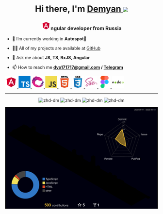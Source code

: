 <h1 align="center">
    Hi there, I'm 
    <a href="https://github.com/zhd-dm" target="_blank">
        Demyan
    </a> 
    <img src="https://github.com/blackcater/blackcater/raw/main/images/Hi.gif" height="32"/>
</h1>

<h3 align="center"><img src="https://github.com/zhd-dm/zhd-dm/blob/main/profile-pictures/angular.svg" alt="angular" width="30" height="30" />ngular developer from Russia</h3>

- 🌱 I’m currently working in **Autospot🚗**

- 👨‍💻 All of my projects are available at [GitHub](https://github.com/zhd-dm)

- 💬 Ask me about **JS, TS, RxJS, Angular**

- 📫 How to reach me **dyo171717@gmail.com / <a href="https://t.me/zhd_dm">Telegram</a>**

<!-- </p>
<h3 align="left">Languages and Tools:</h3>
<h5> Click leads to projects 🖱️ </h5> -->

<p align="left"> 
    <a href="https://github.com/zhd-dm?tab=repositories&q=angular&type=&language=&sort=" target="_blank" rel="noreferrer">
	<img src="https://github.com/zhd-dm/zhd-dm/blob/main/profile-pictures/angular.svg" alt="angular" width="40" height="40" />
    </a> 
    <a href="https://github.com/zhd-dm?tab=repositories&q=angular&type=&language=&sort=" target="_blank" rel="noreferrer"> 
        <img src="https://github.com/zhd-dm/zhd-dm/blob/main/profile-pictures/typescript.svg" alt="typescript" width="40" height="40"/> 
    </a>
    <a href="https://github.com/zhd-dm?tab=repositories&q=angular&type=&language=&sort=" target="_blank" rel="noreferrer"> 
        <img src="https://github.com/zhd-dm/zhd-dm/blob/main/profile-pictures/rxjs.svg" alt="RxJS" width="40" height="40"/> 
    </a>
    <a href="https://github.com/zhd-dm?tab=repositories&q=&type=&language=javascript&sort=" target="_blank" rel="noreferrer"> 
        <img src="https://github.com/zhd-dm/zhd-dm/blob/main/profile-pictures/javascript.svg" alt="javascript" width="40" height="40"/> 
    </a>
<!--     <a href="https://github.com/zhd-dm?tab=repositories&q=&type=&language=python&sort=" target="_blank" rel="noreferrer">
        <img src="https://github.com/zhd-dm/zhd-dm/blob/main/profile-pictures/python.svg" alt="python" width="40" height="40"/> 
    </a>  -->
    <a href="https://github.com/zhd-dm/test-neoflex" target="_blank" rel="noreferrer"> 
        <img src="https://github.com/zhd-dm/zhd-dm/blob/main/profile-pictures/html5.svg" alt="html5" width="40" height="40"/> 
    </a> 
    <a href="https://github.com/zhd-dm/test-neoflex" target="_blank" rel="noreferrer"> 
        <img src="https://github.com/zhd-dm/zhd-dm/blob/main/profile-pictures/css3.svg" alt="css3" width="40" height="40"/> 
    </a> 
    <a href="https://github.com/zhd-dm?tab=repositories&q=angular&type=&language=&sort=" target="_blank" rel="noreferrer">
        <img src="https://github.com/zhd-dm/zhd-dm/blob/main/profile-pictures/sass.svg" alt="sass" width="40" height="40"/> 
    </a> 
    <a href="https://www.figma.com/" target="_blank" rel="noreferrer"> 
        <img src="https://github.com/zhd-dm/zhd-dm/blob/main/profile-pictures/figma.svg" alt="figma" width="40" height="40"/> 
    </a> 
    <a href="https://github.com/zhd-dm/musicApp/tree/master/app/server" target="_blank" rel="noreferrer"> 
        <img src="https://github.com/zhd-dm/zhd-dm/blob/main/profile-pictures/nodejs.svg" alt="nodejs" width="40" height="40"/> 
    </a> 
</p>

<!-- | <h3 align="center">July 2022</h3><a href="https://github.com/zhd-dm/angular-todolist"><img align="center" src="https://github-readme-stats.vercel.app/api/pin/?username=zhd-dm&repo=angular-todolist&theme=solarized-dark&show_icons=true&hide_border=true" /></a> | <h3 align="center">October 2022</h3><a href="https://github.com/zhd-dm/angular-todolist-v2"><img align="center" src="https://github-readme-stats.vercel.app/api/pin/?username=zhd-dm&repo=angular-todolist-v2&theme=solarized-dark&show_icons=true&hide_border=true" /></a> |
| ------------- | ------------- | -->




<hr>
<p align="center" >
	<span>
	    <img src="https://github-profile-summary-cards.vercel.app/api/cards/most-commit-language?username=zhd-dm&theme=solarized_dark" alt="zhd-dm" />
	</span>
	<span>
	    <img src="https://github-profile-summary-cards.vercel.app/api/cards/repos-per-language?username=zhd-dm&theme=solarized_dark" alt="zhd-dm" />
	</span>
	<span>
	    <img src="https://github-profile-summary-cards.vercel.app/api/cards/stats?username=zhd-dm&theme=solarized_dark" alt="zhd-dm" />
	</span>
	<span>
	    <img src="https://github-profile-summary-cards.vercel.app/api/cards/productive-time?username=zhd-dm&theme=solarized_dark&utcOffset=3" alt="zhd-dm" />
	</span>
</p>
<p align="center" >
<!-- 	<span>
	    <img src="https://github-profile-summary-cards.vercel.app/api/cards/profile-details?username=zhd-dm&theme=solarized_dark" alt="zhd-dm" />
	</span> -->
</p>
<p align="center" >
	<picture>
	  <source media="(prefers-color-scheme: dark)"  srcset="https://github.com/zhd-dm/zhd-dm/blob/main/profile-3d-contrib/profile-night-rainbow.svg" />
	  <source media="(prefers-color-scheme: light)" srcset="https://github.com/zhd-dm/zhd-dm/blob/main/profile-3d-contrib/profile-green-animate.svg" />
	  <img alt="github profile contributions chart"    src="https://github.com/zhd-dm/zhd-dm/blob/main/profile-3d-contrib/profile-night-rainbow.svg" />
	</picture>
</p>
